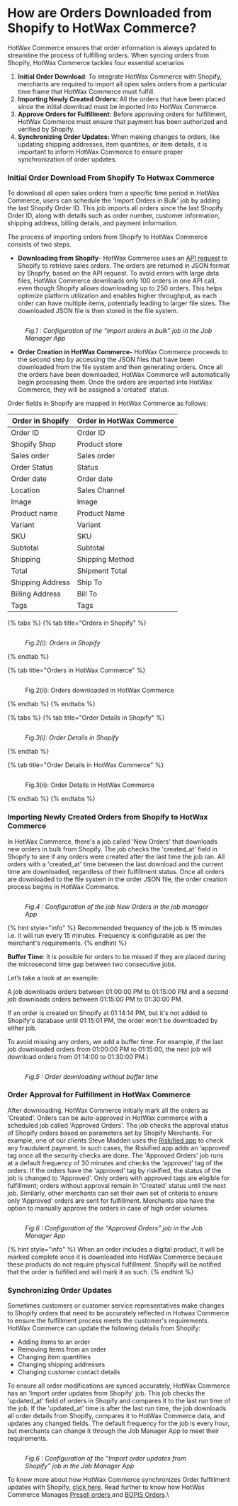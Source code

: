 # How are Orders Downloaded from Shopify to HotWax Commerce?

HotWax Commerce ensures that order information is always updated to streamline the process of fulfilling orders. When syncing orders from Shopify, HotWax Commerce tackles four essential scenarios

1. **Initial Order Download**: To integrate HotWax Commerce with Shopify, merchants are required to import all open sales orders from a particular time frame that HotWax Commerce must fulfill.
2. **Importing Newly Created Orders:** All the orders that have been placed since the initial download must be imported into HotWax Commerce.
3. **Approve Orders for Fulfillment:** Before approving orders for fulfillment, HotWax Commerce must ensure that payment has been authorized and verified by Shopify.
4. **Synchronizing Order Updates:** When making changes to orders, like updating shipping addresses, item quantities, or item details, it is important to inform HotWax Commerce to ensure proper synchronization of order updates.

### Initial Order Download From Shopify To Hotwax Commerce

To download all open sales orders from a specific time period in HotWax Commerce, users can schedule the 'Import Orders in Bulk' job by adding the last Shopify Order ID. This job imports all orders since the last Shopify Order ID, along with details such as order number, customer information, shipping address, billing details, and payment information.&#x20;

The process of importing orders from Shopify to HotWax Commerce consists of two steps.

* **Downloading from Shopify**- HotWax Commerce uses an [API request](https://shopify.dev/docs/api/admin-rest/2022-10/resources/order#get-orders?status=any) to Shopify to retrieve sales orders. The orders are returned in JSON format by Shopify, based on the API request. To avoid errors with large data files, HotWax Commerce downloads only 100 orders in one API call, even though Shopify allows downloading up to 250 orders. This helps optimize platform utilization and enables higher throughput, as each order can have multiple items, potentially leading to larger file sizes. The downloaded JSON file is then stored in the file system.

<figure><img src=".gitbook/assets/Import Orders in Bulk.png" alt=""><figcaption><p><em>Fig.1 : Configuration of the “import orders in bulk”  job in the Job Manager App</em></p></figcaption></figure>

* **Order Creation in HotWax Commerce-** HotWax Commerce proceeds to the second step by accessing the JSON files that have been downloaded from the file system and then generating orders. Once all the orders have been downloaded, HotWax Commerce will automatically begin processing them. Once the orders are imported into HotWax Commerce, they will be assigned a 'created' status.

Order fields in Shopify are mapped in HotWax Commerce as follows:

| Order in Shopify | Order in HotWax Commerce |
| ---------------- | ------------------------ |
| Order ID         | Order ID                 |
| Shopify Shop     | Product store            |
| Sales order      | Sales order              |
| Order Status     | Status                   |
| Order date       | Order date               |
| Location         | Sales Channel            |
| Image            | Image                    |
| Product name     | Product Name             |
| Variant          | Variant                  |
| SKU              | SKU                      |
| Subtotal         | Subtotal                 |
| Shipping         | Shipping Method          |
| Total            | Shipment Total           |
| Shipping Address | Ship To                  |
| Billing Address  | Bill To                  |
| Tags             | Tags                     |



{% tabs %}
{% tab title="Orders in Shopify" %}
<figure><img src=".gitbook/assets/Orders in Shopify (1).png" alt=""><figcaption><p><em>Fig.2(i): Orders in Shopify</em> </p></figcaption></figure>
{% endtab %}

{% tab title="Orders in HotWax Commerce" %}
<figure><img src=".gitbook/assets/Orders in HC (1).png" alt=""><figcaption><p>Fig.2(ii): Orders downloaded in HotWax Commerce</p></figcaption></figure>
{% endtab %}
{% endtabs %}

{% tabs %}
{% tab title="Order Details in Shopify" %}
<figure><img src=".gitbook/assets/Order Details- Shopify.png" alt=""><figcaption><p><em>Fig.3(i): Order Details in Shopify</em></p></figcaption></figure>
{% endtab %}

{% tab title="Order Details in HotWax Commerce" %}
<figure><img src=".gitbook/assets/Order Details- HC.png" alt=""><figcaption><p>Fig.3(ii): Order Details in HotWax Commerce</p></figcaption></figure>
{% endtab %}
{% endtabs %}

### Importing Newly Created Orders from Shopify to HotWax Commerce

In HotWax Commerce, there's a job called 'New Orders' that downloads new orders in bulk from Shopify. The job checks the 'created\_at' field in Shopify to see if any orders were created after the last time the job ran. All orders with a 'created\_at' time between the last download and the current time are downloaded, regardless of their fulfillment status. Once all orders are downloaded to the file system in the order JSON file, the order creation process begins in HotWax Commerce.

<figure><img src=".gitbook/assets/New Orders.png" alt=""><figcaption><p><em>Fig.4 : Configuration of the job New Orders in the job manager App</em></p></figcaption></figure>

{% hint style="info" %}
Recommended frequency of the job is 15 minutes i.e. it will run every 15 minutes. Frequency is configurable as per the merchant's requirements.
{% endhint %}

**Buffer Time**: It is possible for orders to be missed if they are placed during the microsecond time gap between two consecutive jobs.&#x20;

Let’s take a look at an example:&#x20;

A job downloads orders between 01:00:00 PM to 01:15:00 PM and a second job downloads orders between 01:15:00 PM to 01:30:00 PM.&#x20;

If an order is created on Shopify at 01:14:14 PM, but it's not added to Shopify's database until 01:15:01 PM, the order won't be downloaded by either job.&#x20;

To avoid missing any orders, we add a buffer time. For example, if the last job downloaded orders from 01:00:00 PM to 01:15:00, the next job will download orders from 01:14:00 to 01:30:00 PM.\


<figure><img src=".gitbook/assets/Buffer Time.png" alt=""><figcaption><p><em>Fig.5 : Order downloading without buffer time</em></p></figcaption></figure>

### Order Approval for Fulfillment in HotWax Commerce



After downloading, HotWax Commerce initially mark all the orders as ‘Created’. Orders can be auto-approved in HotWax commerce with a scheduled job called 'Approved Orders'. The job checks the approval status of Shopify orders based on parameters set by Shopify Merchants. For example, one of our clients Steve Madden uses the [Riskified app](https://www.riskified.com/) to check any fraudulent payment. In such cases, the Riskified app adds an ‘approved’ tag once all the security checks are done. The 'Approved Orders' job runs at a default frequency of 30 minutes and checks the ‘approved’ tag of the orders. If the orders have the ‘approved’ tag by riskified, the status of the job is changed to 'Approved'. Only orders with approved tags are eligible for fulfillment; orders without approval remain in 'Created' status until the next job. Similarly, other merchants can set their own set of criteria to ensure only ‘Approved’ orders are sent for fulfillment. Merchants also have the option to manually approve the orders in case of high order volumes.

<figure><img src=".gitbook/assets/Approved orders.png" alt=""><figcaption><p><em>Fig.6 : Configuration of the “Approved Orders” job in the Job Manager App</em></p></figcaption></figure>

{% hint style="info" %}
When an order includes a digital product, it will be marked complete once it is downloaded into HotWax Commerce because these products do not require physical fulfillment. Shopify will be notified that the order is fulfilled and will mark it as such.
{% endhint %}

### Synchronizing Order Updates

Sometimes customers or customer service representatives make changes to Shopify orders that need to be accurately reflected in Hotwax Commerce to ensure the fulfillment process meets the customer's requirements. HotWax Commerce can update the following details from Shopify:

* Adding items to an order
* Removing items from an order
* Changing item quantities
* Changing shipping addresses
* Changing customer contact details

To ensure all order modifications are synced accurately, HotWax Commerce has an 'Import order updates from Shopify' job. This job checks the 'updated\_at' field of orders in Shopify and compares it to the last run time of the job. If the 'updated\_at' time is after the last run time, the job downloads all order details from Shopify, compares it to HotWax Commerce data, and updates any changed fields. The default frequency for the job is every hour, but merchants can change it through the Job Manager App to meet their requirements.

<figure><img src=".gitbook/assets/Order updates.png" alt=""><figcaption><p><em>Fig.6 : Configuration of the “Import order updates from Shopify” job in the Job Manager App</em></p></figcaption></figure>

To know more about how HotWax Commerce synchronizes Order fulfillment updates with Shopify, [click here](https://docs.hotwax.co/integration-resources-1/v/shopify-integration/). Read further to know how HotWax Commerce Manages [Presell orders ](how-are-pre-orderable-and-backorderable-products-listed-or-delisted-on-shopify.md)and [BOPIS Orders](how-does-hotwax-commerce-manage-bopis-orders-on-shopify.md).\

